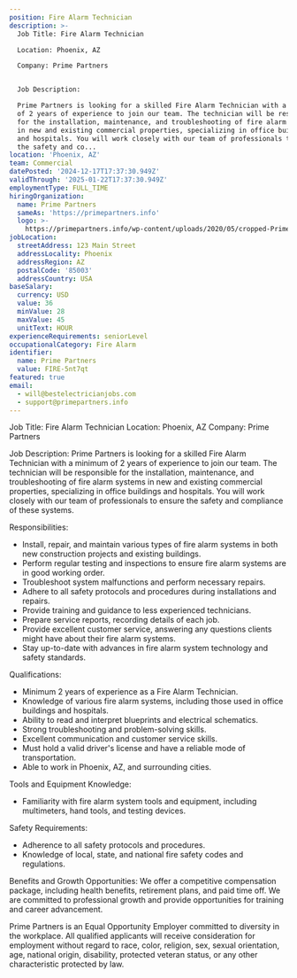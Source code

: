 ```yaml
---
position: Fire Alarm Technician
description: >-
  Job Title: Fire Alarm Technician

  Location: Phoenix, AZ

  Company: Prime Partners


  Job Description:

  Prime Partners is looking for a skilled Fire Alarm Technician with a minimum
  of 2 years of experience to join our team. The technician will be responsible
  for the installation, maintenance, and troubleshooting of fire alarm systems
  in new and existing commercial properties, specializing in office buildings
  and hospitals. You will work closely with our team of professionals to ensure
  the safety and co...
location: 'Phoenix, AZ'
team: Commercial
datePosted: '2024-12-17T17:37:30.949Z'
validThrough: '2025-01-22T17:37:30.949Z'
employmentType: FULL_TIME
hiringOrganization:
  name: Prime Partners
  sameAs: 'https://primepartners.info'
  logo: >-
    https://primepartners.info/wp-content/uploads/2020/05/cropped-Prime-Partners-Logo-NO-BG-1-1.png
jobLocation:
  streetAddress: 123 Main Street
  addressLocality: Phoenix
  addressRegion: AZ
  postalCode: '85003'
  addressCountry: USA
baseSalary:
  currency: USD
  value: 36
  minValue: 28
  maxValue: 45
  unitText: HOUR
experienceRequirements: seniorLevel
occupationalCategory: Fire Alarm
identifier:
  name: Prime Partners
  value: FIRE-5nt7qt
featured: true
email:
  - will@bestelectricianjobs.com
  - support@primepartners.info
---
```




Job Title: Fire Alarm Technician
Location: Phoenix, AZ
Company: Prime Partners

Job Description:
Prime Partners is looking for a skilled Fire Alarm Technician with a minimum of 2 years of experience to join our team. The technician will be responsible for the installation, maintenance, and troubleshooting of fire alarm systems in new and existing commercial properties, specializing in office buildings and hospitals. You will work closely with our team of professionals to ensure the safety and compliance of these systems.

Responsibilities:
- Install, repair, and maintain various types of fire alarm systems in both new construction projects and existing buildings.
- Perform regular testing and inspections to ensure fire alarm systems are in good working order.
- Troubleshoot system malfunctions and perform necessary repairs.
- Adhere to all safety protocols and procedures during installations and repairs.
- Provide training and guidance to less experienced technicians.
- Prepare service reports, recording details of each job.
- Provide excellent customer service, answering any questions clients might have about their fire alarm systems.
- Stay up-to-date with advances in fire alarm system technology and safety standards.

Qualifications:
- Minimum 2 years of experience as a Fire Alarm Technician.
- Knowledge of various fire alarm systems, including those used in office buildings and hospitals.
- Ability to read and interpret blueprints and electrical schematics.
- Strong troubleshooting and problem-solving skills.
- Excellent communication and customer service skills.
- Must hold a valid driver's license and have a reliable mode of transportation.
- Able to work in Phoenix, AZ, and surrounding cities.

Tools and Equipment Knowledge:
- Familiarity with fire alarm system tools and equipment, including multimeters, hand tools, and testing devices.

Safety Requirements:
- Adherence to all safety protocols and procedures.
- Knowledge of local, state, and national fire safety codes and regulations.

Benefits and Growth Opportunities:
We offer a competitive compensation package, including health benefits, retirement plans, and paid time off. We are committed to professional growth and provide opportunities for training and career advancement.

Prime Partners is an Equal Opportunity Employer committed to diversity in the workplace. All qualified applicants will receive consideration for employment without regard to race, color, religion, sex, sexual orientation, age, national origin, disability, protected veteran status, or any other characteristic protected by law.
